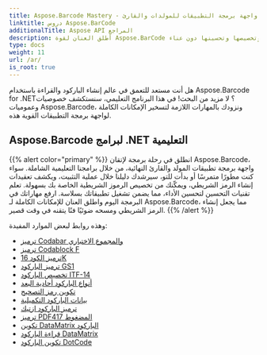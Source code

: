 ```yaml
---
title: Aspose.Barcode Mastery - واجهة برمجة التطبيقات للمولدات والقارئ
linktitle: دروس Aspose.BarCode
additionalTitle: Aspose API المراجع
description: أطلق العنان لقوة Aspose.BarCode من خلال برامجنا التعليمية الشاملة. تعلم خطوة بخطوة كيفية إنشاء الرموز الشريطية وتخصيصها وتحسينها دون عناء.
type: docs
weight: 11
url: /ar/
is_root: true
---
```


هل أنت مستعد للتعمق في عالم إنشاء الباركود والقراءة باستخدام Aspose.Barcode for .NET؟ لا مزيد من البحث! في هذا البرنامج التعليمي، سنستكشف خصوصيات وعموميات Aspose.Barcode، ونزودك بالمهارات اللازمة لتسخير الإمكانات الكاملة لواجهة برمجة التطبيقات القوية هذه.


## Aspose.Barcode لبرامج .NET التعليمية
{{% alert color="primary" %}}
انطلق في رحلة برمجة لإتقان Aspose.Barcode، واجهة برمجة تطبيقات المولد والقارئ النهائية، من خلال برامجنا التعليمية الشاملة. سواء كنت مطورًا متمرسًا أو بدأت للتو، سيرشدك دليلنا خلال عملية التثبيت، ويكشف تعقيدات إنشاء الرمز الشريطي، ويمكّنك من تخصيص الرموز الشريطية الخاصة بك بسهولة. تعلم تقنيات التحسين لتحسين الأداء، مما يضمن تشغيل تطبيقاتك بسلاسة. ارفع مهاراتك في البرمجة اليوم واطلق العنان للإمكانات الكاملة لـ Aspose.Barcode، مما يجعل إنشاء الرمز الشريطي ومسحه ضوئيًا فنًا يتقنه في وقت قصير.
{{% /alert %}}

وهذه روابط لبعض الموارد المفيدة:
 
- [ترميز Codabar والمجموع الاختباري](./net/codabar-encoding-and-checksum/)
- [ترميز Codablock F](./net/codablock-f-encoding/)
- [ترميز الكود 16K](./net/code-16k-encoding/)
- [ترميز الباركود GS1](./net/gs1-barcode-encoding/)
- [تخصيص الباركود ITF-14](./net/itf-14-barcode-customization/)
- [أنواع الباركود أحادية البعد](./net/one-dimensional-barcode-types/)
- [تكوين رمز التصحيح](./net/patch-code-configuration/)
- [بيانات الباركود التكميلية](./net/supplemental-barcode-data/)
- [ترميز الباركود ازتيك](./net/aztec-barcode-encoding/)
- [ترميز PDF417 المضغوط](./net/compact-pdf417-encoding/)
- [تكوين DataMatrix الباركود](./net/datamatrix-barcode-configuration/)
- [قراءة الباركود DataMatrix](./net/datamatrix-barcode-reading/)
- [تكوين الباركود DotCode](./net/dotcode-barcode-configuration/)




